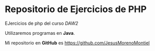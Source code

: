 # Repositorio de Ejercicios de PHP

EJercicios de php del curso *DAW2*

Utilizaremos programas en **Java**.

Mi repositorio en **GitHub** es <https://github.com/JesusMorenoMontiel>
